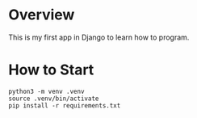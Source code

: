 # Overview

This is my first app in Django to learn how to program.

# How to Start

    python3 -m venv .venv
    source .venv/bin/activate
    pip install -r requirements.txt


